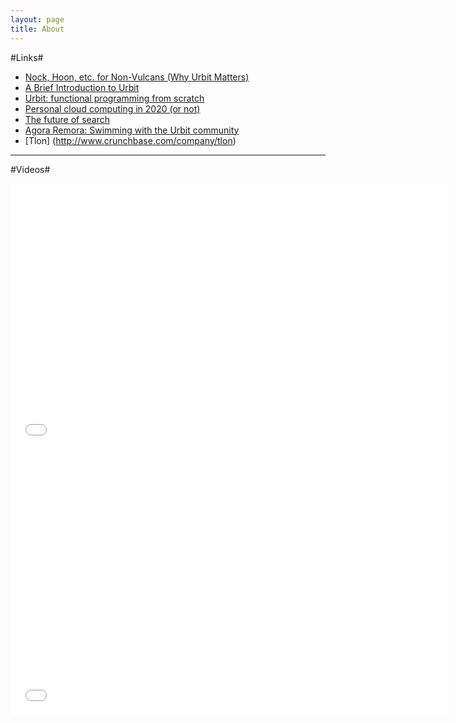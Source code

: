 ```yaml
---
layout: page
title: About
---
```



#Links#

+ [Nock, Hoon, etc. for Non-Vulcans (Why Urbit Matters)](http://www.popehat.com/2013/12/06/nock-hoon-etc-for-non-vulcans-why-urbit-matters/)
+ [A Brief Introduction to Urbit](http://alexkrupp.typepad.com/sensemaking/2013/12/a-brief-introduction-to-urbit.html)
+ [Urbit: functional programming from scratch](http://moronlab.blogspot.com/2010/01/urbit-functional-programming-from.html)
+ [Personal cloud computing in 2020 (or not)](http://unqualified-reservations.blogspot.com/2011/10/personal-cloud-computing-in-2020-or-not.html)
+ [The future of search](http://unqualified-reservations.blogspot.com/2010/03/future-of-search.html)
+ [Agora Remora: Swimming with the Urbit community](http://www.agoraremora.com/about.html)
+ [Tlon] (http://www.crunchbase.com/company/tlon)


---

#Videos#


<iframe src="//player.vimeo.com/video/75312418" width="700" height="425" frameborder="0" webkitallowfullscreen mozallowfullscreen allowfullscreen></iframe>

<iframe width="700" height="425" src="//www.youtube.com/embed/6S8JFoT6BEM" frameborder="0" allowfullscreen></iframe>


